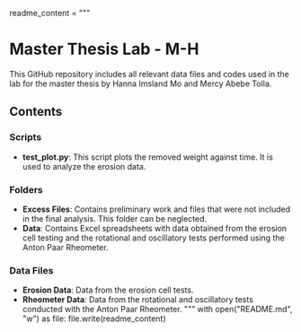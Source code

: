 readme_content = """
# Master Thesis Lab - M-H

This GitHub repository includes all relevant data files and codes used in the lab for the master thesis by Hanna Imsland Mo and Mercy Abebe Tolla.

## Contents

### Scripts

- **test_plot.py**: This script plots the removed weight against time. It is used to analyze the erosion data.

### Folders

- **Excess Files**: Contains preliminary work and files that were not included in the final analysis. This folder can be neglected.
- **Data**: Contains Excel spreadsheets with data obtained from the erosion cell testing and the rotational and oscillatory tests performed using the Anton Paar Rheometer.

### Data Files

- **Erosion Data**: Data from the erosion cell tests.
- **Rheometer Data**: Data from the rotational and oscillatory tests conducted with the Anton Paar Rheometer.
"""
with open("README.md", "w") as file:
    file.write(readme_content)


